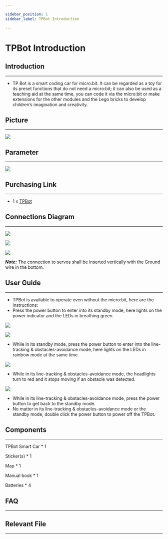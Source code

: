 ```yaml
---

sidebar_position: 1
sidebar_label: TPBot Introduction

---
```


# TPBot Introduction

## Introduction
---

- TP Bot is a smart coding car for micro:bit. It can be regarded as a toy for its preset functions that do not need a micro:bit; it can also be used as a teaching aid at the same time, you can code it via the micro:bit or make extensions for the other modules and the Lego bricks to develop children’s imagination and creativity.



## Picture
---
![](./images/TPBot_tianpeng_case_01_01.png)


## Parameter
---

![](./images/TPBot_tianpeng_02.png)

## Purchasing Link
---

- 1 x [TPBot](https://www.elecfreaks.com/tpbot.html)

## Connections Diagram
---

![](./images/TPBot_tianpeng_03.png)

![](./images/TPBot_tianpeng_04.png)

![](./images/TPBot_tianpeng_05.png)

***Note:*** The connection to servos shall be inserted vertically with the Ground wire in the bottom.

## User Guide
---
- TPBot is available to operate even without the micro:bit, here are the instructions:
- Press the power button to enter into its standby mode, here lights on the power indicator and the LEDs in breathing green.

![](./images/TPBot_tianpeng_06.png)

![](./images/TPBot_tianpeng_07.png)

- While in its standby mode, press the power button to enter into the line-tracking & obstacles-avoidance mode, here lights on the LEDs in rainbow mode at the same time.

![](./images/TPBot_tianpeng_08.gif)

-  While in its line-tracking & obstacles-avoidance mode, the headlights turn to red and it stops moving if an obstacle was detected.

![](./images/TPBot_tianpeng_09.png)

- While in its line-tracking & obstacles-avoidance mode, press the power button to get back to the standby mode.
- No matter in its line-tracking & obstacles-avoidance mode or the standby mode, double click the power button to power off the TPBot.

## Components
---
TPBot Smart Car * 1

Sticker(s) * 1

Map * 1

Manual book * 1

Batteries * 4

## FAQ
---


## Relevant File
---
